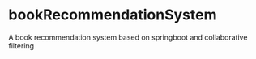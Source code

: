 # bookRecommendationSystem
A book recommendation system based on springboot and collaborative filtering

